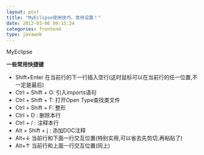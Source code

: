 ```yaml
---
layout: post
title: "MyEclipse使用技巧，常用设置！"
date: 2012-03-06 09:15:24
categories: frontend
type: javaweb
---
```


MyEclipse

**一些常用快捷键**

* Shift+Enter 在当前行的下一行插入空行(这时鼠标可以在当前行的任一位置,不一定是最后) 
* Ctrl + Shift + O: 引入imports语句 
* Ctrl + Shift + T: 打开Open Type查找类文件 
* Ctrl + Shift + F: 整形 
* Ctrl + D : 删除本行 
* Ctrl + / : 注释本行
* Alt + Shift + j : 添加DOC注释 
* Alt+↓ 当前行和下面一行交互位置(特别实用,可以省去先剪切,再粘贴了)
* Alt+↑ 当前行和上面一行交互位置(同上)

